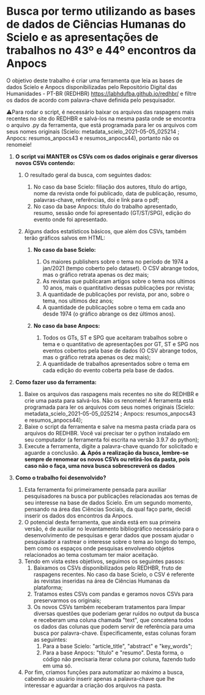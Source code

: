 # Busca por termo utilizando as bases de dados de Ciências Humanas do Scielo e as apresentações de trabalhos no 43º e 44º encontros da Anpocs

O objetivo deste trabalho é criar uma ferramenta que leia as bases de dados Scielo e Anpocs disponibilizadas pelo Repositório Digital das Humanidades - PT-BR (REDHBR) <https://labhdufba.github.io/redhbr/> e filtre os dados de acordo com palavra-chave definida pelo pesquisador.

⚠️Para rodar o script, é necessário baixar os arquivos das raspagens mais recentes no site do REDHBR e salvá-los na mesma pasta onde se encontra o arquivo .py da ferramenta, que está programada para ler os arquivos com seus nomes originais (Scielo: metadata_scielo_2021-05-05_025214 ; Anpocs: resumos_anpocs43 e resumos_anpocs44), portanto não os renomeie!

1. **O script vai MANTER os CSVs com os dados originais e gerar diversos novos CSVs contendo:**
   1. O resultado geral da busca, com seguintes dados:
      1. No caso da base Scielo: filiação dos autores, título do artigo, nome da revista onde foi publicado, data de publicação, resumo, palavras-chave, referências, doi e link para o pdf;
      2. No caso da base Anpocs: título do trabalho apresentado, resumo, sessão onde foi apresentado (GT/ST/SPG), edição do evento onde foi apresentado.
   
   2. Alguns dados estatísticos básicos, que além dos CSVs, também terão gráficos salvos em HTML:
      1. **No caso da base Scielo:** 
         1. Os maiores publishers sobre o tema no período de 1974 a jan/2021 (tempo coberto pelo dataset). O CSV abrange todos, mas o gráfico retrata apenas os dez mais;
         2. As revistas que publicaram artigos sobre o tema nos ultimos 10 anos, mais o quantitativo dessas publicações por revista;
         3. A quantidade de publicações por revista, por ano, sobre o tema, nos ultimos dez anos;
         4. A quantidade de publicações sobre o tema em cada ano desde 1974 (o gráfico abrange os dez últimos anos).
   
      2. **No caso da base Anpocs:**
         1. Todos os GTs, ST e SPG que aceitaram trabalhos sobre o tema e o quantitativo de apresentações por GT, ST e SPG nos eventos cobertos pela base de dados (O CSV abrange todos, mas o gráfico retrata apenas os dez mais);
         2. A quantidade de trabalhos apresentados sobre o tema em cada edição do evento coberta pela base de dados.
   
2. **Como fazer uso da ferramenta:**
   1. Baixe os arquivos das raspagens mais recentes no site do REDHBR e crie uma pasta para salvá-los. Não os renomeie! A ferramenta está programada para ler os arquivos com seus nomes originais (Scielo: metadata_scielo_2021-05-05_025214 ; Anpocs: resumos_anpocs43 e resumos_anpocs44);
   2. Baixe o script da ferramenta e salve na mesma pasta criada para os arquivos do REDHBR. Você vai precisar ter o python instalado em seu computador (a ferramenta foi escrita na versão 3.9.7 do python);
   3. Execute a ferramenta, digite a palavra-chave quando for solicitado e aguarde a conclusão.
⚠️ **Após a realização da busca, lembre-se sempre de renomear os novos CSVs ou retirá-los da pasta, pois caso não o faça, uma nova busca sobrescreverá os dados**

3. **Como o trabalho foi desenvolvido?**
   1. Esta ferramenta foi primeiramente pensada para auxiliar pesquisadores na busca por publicações relacionadas aos temas de seu interesse na base de dados Scielo. Em um segundo momento, pensando na área das Ciências Sociais, da qual faço parte, decidi inserir os dados dos encontros da Anpocs.
   2. O potencial desta ferramenta, que ainda está em sua primeira versão, é de auxiliar no levantamento bibliográfico necessário para o desenvolvimento de pesquisas e gerar dados que possam ajudar o pesquisador a rastrear o interesse sobre o tema ao longo do tempo, bem como os espaços onde pesquisas envolvendo objetos relacionados ao tema costumam ter maior aceitação.
   3. Tendo em vista estes objetivos, seguimos os seguintes passos:
      1. Baixamos os CSVs disponibilizados pelo REDHBR, fruto de raspagens recentes. No caso da base Scielo, o CSV é referente às revistas inseridas na área de Ciências Humanas da plataforma;
      2. Tratamos estes CSVs com pandas e geramos novos CSVs para preservarmos os originais;
      3. Os novos CSVs também receberam tratamentos para limpar diversas questões que poderiam gerar ruídos no output da busca e receberam uma coluna chamada "text", que concatena todos os dados das colunas que podem servir de referência para uma busca por palavra-chave. Especificamente, estas colunas foram as seguintes: 
         1. Para a base Scielo: "article_title", "abstract" e "key_words";
         2. Para a base Anpocs: "titulo" e "resumo".
      Desta forma, o código não precisaria iterar coluna por coluna, fazendo tudo em uma só.
   4. Por fim, criamos funções para automatizar ao máximo a busca, cabendo ao usuário inserir apenas a palavra-chave que lhe interessar e aguardar a criação dos arquivos na pasta.